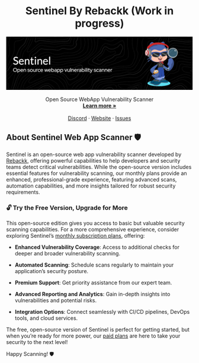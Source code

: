 <p align="center" style="margin-top: 10px">
  <h1 align="center">
    Sentinel By Rebackk (Work in progress)
  </h3>
  <p align="center">
    <a href="https://www.sentinel.rebackk.xyz">
        <img src='./.github/assets/header.png'>
    </a>
  </a>
  </p>

  <p align="center">
    Open Source WebApp Vulnerability Scanner
    <br />
    <a href="https://www.sentinel.rebackk.xyz"><strong>Learn more »</strong></a>
    <br />
    <br />
    <a href="https://discord.gg/dCkyNUFm">Discord</a>
    ·
    <a href="https://www.sentinel.rebackk.xyz?ref=SentinelGithub">Website</a>
    ·
    <a href="https://github.com/RebackkHQ/webapp-scanner/issues">Issues</a>
  </p>
</p>

## About Sentinel Web App Scanner 🛡️

Sentinel is an open-source web app vulnerability scanner developed by [Rebackk](https://rebackk.xyz), offering powerful capabilities to help developers and security teams detect critical vulnerabilities. While the open-source version includes essential features for vulnerability scanning, our monthly plans provide an enhanced, professional-grade experience, featuring advanced scans, automation capabilities, and more insights tailored for robust security requirements.

### 🔓 Try the Free Version, Upgrade for More

This open-source edition gives you access to basic but valuable security scanning capabilities. For a more comprehensive experience, consider exploring Sentinel’s [monthly subscription plans](https://sentinel.rebackk.xyz), offering:

- **Enhanced Vulnerability Coverage**: Access to additional checks for deeper and broader vulnerability scanning.

- **Automated Scanning**: Schedule scans regularly to maintain your application’s security posture.

- **Premium Support**: Get priority assistance from our expert team.

- **Advanced Reporting and Analytics**: Gain in-depth insights into vulnerabilities and potential risks.

- **Integration Options**: Connect seamlessly with CI/CD pipelines, DevOps tools, and cloud services.

The free, open-source version of Sentinel is perfect for getting started, but when you’re ready for more power, our [paid plans](https://sentinel.rebackk.xyz) are here to take your security to the next level!

Happy Scanning! 🛡️

